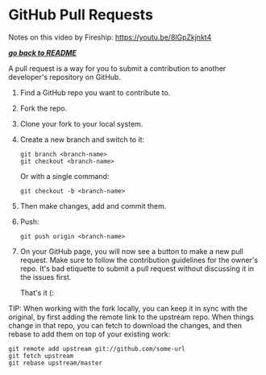 # GitHub Pull Requests

Notes on this video by Fireship: https://youtu.be/8lGpZkjnkt4

[***go back to README***](README.md)

A pull request is a way for you to submit a contribution to another developer's
repository on GitHub.

1. Find a GitHub repo you want to contribute to.
1. Fork the repo.
1. Clone your fork to your local system.
1. Create a new branch and switch to it:
    ```
    git branch <branch-name>
    git checkout <branch-name>
    ```

   Or with a single command:
    ```
    git checkout -b <branch-name>
    ```

1. Then make changes, add and commit them.
1. Push:
    ```
    git push origin <branch-name>
    ```

1. On your GitHub page, you will now see a button to make a new pull request.
   Make sure to follow the contribution guidelines for the owner's repo. It's
   bad etiquette to submit a pull request without discussing it in the issues
   first.

   That's it (:

TIP: When working with the fork locally, you can keep it in sync with the
original, by first adding the remote link to the upstream repo. When things 
change in that repo, you can fetch to download the changes, and then rebase to
add them on top of your existing work:  

```
git remote add upstream git://github.com/some-url
git fetch upstream
git rebase upstream/master
```

